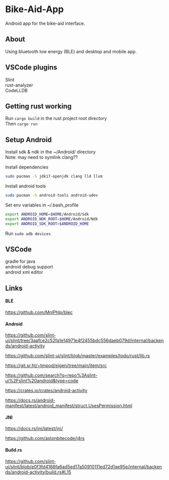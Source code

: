 # Bike-Aid-App

Android app for the bike-aid interface.

## About

Using bluetooth low energy (BLE) and desktop and mobile app.

## VSCode plugins
Slint  
rust-analyzer  
CodeLLDB  

## Getting rust working
Run ```cargo build``` in the rust project root directory  
Then ```cargo run```

## Setup Android
Install sdk & ndk in the ~/Android/ directory  
Note: may need to symlink clang??

Install dependencies  
```bash
sudo pacman -S jdk17-openjdk clang lld llvm
```

Install android tools
```bash
sudo pacman -S android-tools android-udev
```

Set env variables in ~/.bash_profile 
```bash
export ANDROID_HOME=$HOME/Android/Sdk
export ANDROID_NDK_ROOT=$HOME/Android/Ndk
export ANDROID_SDK_ROOT=$ANDROID_HOME
```

Run ```sudo adb devices```

## VSCode 
gradle for java  
android debug support  
android xml editor  


## Links

#### BLE

https://github.com/MnlPhlp/blec


#### Android
https://github.com/slint-ui/slint/tree/3aafce2c52fa1e14971e4f2455bdc556daeb079d/internal/backends/android-activity

https://github.com/slint-ui/slint/blob/master/examples/todo/rust/lib.rs

https://git.sr.ht/~tmpod/eigen/tree/main/item/src

https://github.com/search?q=repo%3Aslint-ui%2Fslint%20android&type=code


https://crates.io/crates/android-activity

https://docs.rs/android-manifest/latest/android_manifest/struct.UsesPermission.html

#### JNI

https://docs.rs/jni/latest/jni/

https://github.com/astonbitecode/j4rs

#### Build.rs

https://github.com/slint-ui/slint/blob/e0f3fd4168fa6ad5ed17a50910111ed72d1ae95e/internal/backends/android-activity/build.rs#L15
